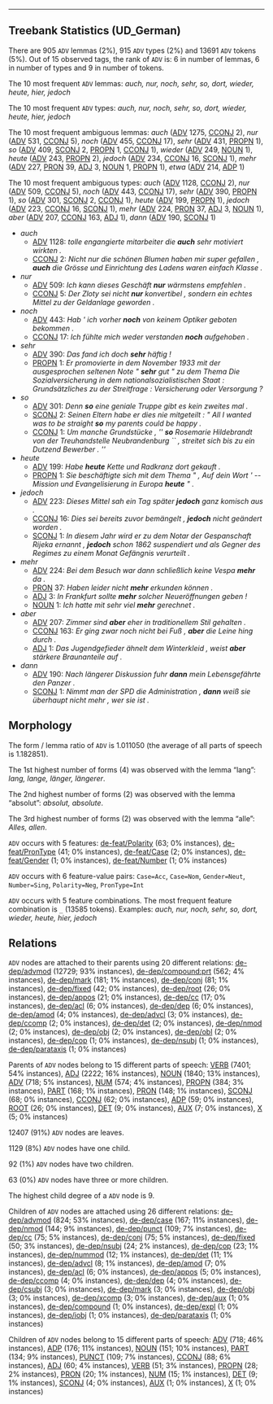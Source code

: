 

--------------------------------------------------------------------------------

## Treebank Statistics (UD_German)

There are 905 `ADV` lemmas (2%), 915 `ADV` types (2%) and 13691 `ADV` tokens (5%).
Out of 15 observed tags, the rank of `ADV` is: 6 in number of lemmas, 6 in number of types and 9 in number of tokens.

The 10 most frequent `ADV` lemmas: <em>auch, nur, noch, sehr, so, dort, wieder, heute, hier, jedoch</em>

The 10 most frequent `ADV` types:  <em>auch, nur, noch, sehr, so, dort, wieder, heute, hier, jedoch</em>

The 10 most frequent ambiguous lemmas: <em>auch</em> ([ADV]() 1275, [CCONJ]() 2), <em>nur</em> ([ADV]() 531, [CCONJ]() 5), <em>noch</em> ([ADV]() 455, [CCONJ]() 17), <em>sehr</em> ([ADV]() 431, [PROPN]() 1), <em>so</em> ([ADV]() 409, [SCONJ]() 2, [PROPN]() 1, [CCONJ]() 1), <em>wieder</em> ([ADV]() 249, [NOUN]() 1), <em>heute</em> ([ADV]() 243, [PROPN]() 2), <em>jedoch</em> ([ADV]() 234, [CCONJ]() 16, [SCONJ]() 1), <em>mehr</em> ([ADV]() 227, [PRON]() 39, [ADJ]() 3, [NOUN]() 1, [PROPN]() 1), <em>etwa</em> ([ADV]() 214, [ADP]() 1)

The 10 most frequent ambiguous types:  <em>auch</em> ([ADV]() 1128, [CCONJ]() 2), <em>nur</em> ([ADV]() 509, [CCONJ]() 5), <em>noch</em> ([ADV]() 443, [CCONJ]() 17), <em>sehr</em> ([ADV]() 390, [PROPN]() 1), <em>so</em> ([ADV]() 301, [SCONJ]() 2, [CCONJ]() 1), <em>heute</em> ([ADV]() 199, [PROPN]() 1), <em>jedoch</em> ([ADV]() 223, [CCONJ]() 16, [SCONJ]() 1), <em>mehr</em> ([ADV]() 224, [PRON]() 37, [ADJ]() 3, [NOUN]() 1), <em>aber</em> ([ADV]() 207, [CCONJ]() 163, [ADJ]() 1), <em>dann</em> ([ADV]() 190, [SCONJ]() 1)


* <em>auch</em>
  * [ADV]() 1128: <em>tolle engangierte mitarbeiter die <b>auch</b> sehr motiviert wirkten .</em>
  * [CCONJ]() 2: <em>Nicht nur die schönen Blumen haben mir super gefallen , <b>auch</b> die Grösse und Einrichtung des Ladens waren einfach Klasse .</em>
* <em>nur</em>
  * [ADV]() 509: <em>Ich kann dieses Geschäft <b>nur</b> wärmstens empfehlen .</em>
  * [CCONJ]() 5: <em>Der Zloty sei nicht <b>nur</b> konvertibel , sondern ein echtes Mittel zu der Geldanlage geworden .</em>
* <em>noch</em>
  * [ADV]() 443: <em>Hab ' ich vorher <b>noch</b> von keinem Optiker geboten bekommen .</em>
  * [CCONJ]() 17: <em>Ich fühlte mich weder verstanden <b>noch</b> aufgehoben .</em>
* <em>sehr</em>
  * [ADV]() 390: <em>Das fand ich doch <b>sehr</b> häftig !</em>
  * [PROPN]() 1: <em>Er promovierte in dem November 1933 mit der ausgesprochen seltenen Note " <b>sehr</b> gut " zu dem Thema Die Sozialversicherung in dem nationalsozialistischen Staat : Grundsätzliches zu der Streitfrage : Versicherung oder Versorgung ?</em>
* <em>so</em>
  * [ADV]() 301: <em>Denn <b>so</b> eine geniale Truppe gibt es kein zweites mal .</em>
  * [SCONJ]() 2: <em>Seinen Eltern habe er dies nie mitgeteilt : " All I wanted was to be straight <b>so</b> my parents could be happy .</em>
  * [CCONJ]() 1: <em>Um manche Grundstücke , '' <b>so</b> Rosemarie Hildebrandt von der Treuhandstelle Neubrandenburg `` , streitet sich bis zu ein Dutzend Bewerber . ''</em>
* <em>heute</em>
  * [ADV]() 199: <em>Habe <b>heute</b> Kette und Radkranz dort gekauft .</em>
  * [PROPN]() 1: <em>Sie beschäftigte sich mit dem Thema " , Auf dein Wort ' -- Mission und Evangelisierung in Europa <b>heute</b> " .</em>
* <em>jedoch</em>
  * [ADV]() 223: <em>Dieses Mittel sah ein Tag später <b>jedoch</b> ganz komisch aus .</em>
  * [CCONJ]() 16: <em>Dies sei bereits zuvor bemängelt , <b>jedoch</b> nicht geändert worden .</em>
  * [SCONJ]() 1: <em>In diesem Jahr wird er zu dem Notar der Gespanschaft Rijeka ernannt , <b>jedoch</b> schon 1862 suspendiert und als Gegner des Regimes zu einem Monat Gefängnis verurteilt .</em>
* <em>mehr</em>
  * [ADV]() 224: <em>Bei dem Besuch war dann schließlich keine Vespa <b>mehr</b> da .</em>
  * [PRON]() 37: <em>Haben leider nicht <b>mehr</b> erkunden können .</em>
  * [ADJ]() 3: <em>In Frankfurt sollte <b>mehr</b> solcher Neueröffnungen geben !</em>
  * [NOUN]() 1: <em>Ich hatte mit sehr viel <b>mehr</b> gerechnet .</em>
* <em>aber</em>
  * [ADV]() 207: <em>Zimmer sind <b>aber</b> eher in traditionellem Stil gehalten .</em>
  * [CCONJ]() 163: <em>Er ging zwar noch nicht bei Fuß , <b>aber</b> die Leine hing durch .</em>
  * [ADJ]() 1: <em>Das Jugendgefieder ähnelt dem Winterkleid , weist <b>aber</b> stärkere Braunanteile auf .</em>
* <em>dann</em>
  * [ADV]() 190: <em>Nach längerer Diskussion fuhr <b>dann</b> mein Lebensgefährte den Panzer .</em>
  * [SCONJ]() 1: <em>Nimmt man der SPD die Administration , <b>dann</b> weiß sie überhaupt nicht mehr , wer sie ist .</em>

## Morphology

The form / lemma ratio of `ADV` is 1.011050 (the average of all parts of speech is 1.182851).

The 1st highest number of forms (4) was observed with the lemma “lang”: <em>lang, lange, länger, längerer</em>.

The 2nd highest number of forms (2) was observed with the lemma “absolut”: <em>absolut, absolute</em>.

The 3rd highest number of forms (2) was observed with the lemma “alle”: <em>Alles, allen</em>.

`ADV` occurs with 5 features: [de-feat/Polarity]() (63; 0% instances), [de-feat/PronType]() (41; 0% instances), [de-feat/Case]() (2; 0% instances), [de-feat/Gender]() (1; 0% instances), [de-feat/Number]() (1; 0% instances)

`ADV` occurs with 6 feature-value pairs: `Case=Acc`, `Case=Nom`, `Gender=Neut`, `Number=Sing`, `Polarity=Neg`, `PronType=Int`

`ADV` occurs with 5 feature combinations.
The most frequent feature combination is `_` (13585 tokens).
Examples: <em>auch, nur, noch, sehr, so, dort, wieder, heute, hier, jedoch</em>


## Relations

`ADV` nodes are attached to their parents using 20 different relations: [de-dep/advmod]() (12729; 93% instances), [de-dep/compound:prt]() (562; 4% instances), [de-dep/mark]() (181; 1% instances), [de-dep/conj]() (81; 1% instances), [de-dep/fixed]() (42; 0% instances), [de-dep/root]() (26; 0% instances), [de-dep/appos]() (21; 0% instances), [de-dep/cc]() (17; 0% instances), [de-dep/acl]() (6; 0% instances), [de-dep/dep]() (6; 0% instances), [de-dep/amod]() (4; 0% instances), [de-dep/advcl]() (3; 0% instances), [de-dep/ccomp]() (2; 0% instances), [de-dep/det]() (2; 0% instances), [de-dep/nmod]() (2; 0% instances), [de-dep/obj]() (2; 0% instances), [de-dep/obl]() (2; 0% instances), [de-dep/cop]() (1; 0% instances), [de-dep/nsubj]() (1; 0% instances), [de-dep/parataxis]() (1; 0% instances)

Parents of `ADV` nodes belong to 15 different parts of speech: [VERB]() (7401; 54% instances), [ADJ]() (2222; 16% instances), [NOUN]() (1840; 13% instances), [ADV]() (718; 5% instances), [NUM]() (574; 4% instances), [PROPN]() (384; 3% instances), [PART]() (168; 1% instances), [PRON]() (148; 1% instances), [SCONJ]() (68; 0% instances), [CCONJ]() (62; 0% instances), [ADP]() (59; 0% instances), [ROOT]() (26; 0% instances), [DET]() (9; 0% instances), [AUX]() (7; 0% instances), [X]() (5; 0% instances)

12407 (91%) `ADV` nodes are leaves.

1129 (8%) `ADV` nodes have one child.

92 (1%) `ADV` nodes have two children.

63 (0%) `ADV` nodes have three or more children.

The highest child degree of a `ADV` node is 9.

Children of `ADV` nodes are attached using 26 different relations: [de-dep/advmod]() (824; 53% instances), [de-dep/case]() (167; 11% instances), [de-dep/nmod]() (144; 9% instances), [de-dep/punct]() (109; 7% instances), [de-dep/cc]() (75; 5% instances), [de-dep/conj]() (75; 5% instances), [de-dep/fixed]() (50; 3% instances), [de-dep/nsubj]() (24; 2% instances), [de-dep/cop]() (23; 1% instances), [de-dep/nummod]() (12; 1% instances), [de-dep/det]() (11; 1% instances), [de-dep/advcl]() (8; 1% instances), [de-dep/amod]() (7; 0% instances), [de-dep/acl]() (6; 0% instances), [de-dep/appos]() (5; 0% instances), [de-dep/ccomp]() (4; 0% instances), [de-dep/dep]() (4; 0% instances), [de-dep/csubj]() (3; 0% instances), [de-dep/mark]() (3; 0% instances), [de-dep/obj]() (3; 0% instances), [de-dep/xcomp]() (3; 0% instances), [de-dep/aux]() (1; 0% instances), [de-dep/compound]() (1; 0% instances), [de-dep/expl]() (1; 0% instances), [de-dep/iobj]() (1; 0% instances), [de-dep/parataxis]() (1; 0% instances)

Children of `ADV` nodes belong to 15 different parts of speech: [ADV]() (718; 46% instances), [ADP]() (176; 11% instances), [NOUN]() (151; 10% instances), [PART]() (134; 9% instances), [PUNCT]() (109; 7% instances), [CCONJ]() (88; 6% instances), [ADJ]() (60; 4% instances), [VERB]() (51; 3% instances), [PROPN]() (28; 2% instances), [PRON]() (20; 1% instances), [NUM]() (15; 1% instances), [DET]() (9; 1% instances), [SCONJ]() (4; 0% instances), [AUX]() (1; 0% instances), [X]() (1; 0% instances)

